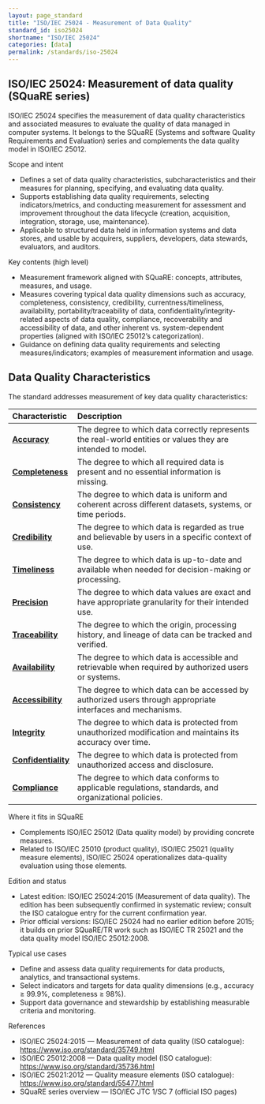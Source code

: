 ```yaml
---
layout: page_standard
title: "ISO/IEC 25024 - Measurement of Data Quality"
standard_id: iso25024
shortname: "ISO/IEC 25024"
categories: [data]
permalink: /standards/iso-25024
---
```


## ISO/IEC 25024: Measurement of data quality (SQuaRE series)

ISO/IEC 25024 specifies the measurement of data quality characteristics and associated measures to evaluate the quality of data managed in computer systems. It belongs to the SQuaRE (Systems and software Quality Requirements and Evaluation) series and complements the data quality model in ISO/IEC 25012.

Scope and intent
- Defines a set of data quality characteristics, subcharacteristics and their measures for planning, specifying, and evaluating data quality.
- Supports establishing data quality requirements, selecting indicators/metrics, and conducting measurement for assessment and improvement throughout the data lifecycle (creation, acquisition, integration, storage, use, maintenance).
- Applicable to structured data held in information systems and data stores, and usable by acquirers, suppliers, developers, data stewards, evaluators, and auditors.

Key contents (high level)
- Measurement framework aligned with SQuaRE: concepts, attributes, measures, and usage.
- Measures covering typical data quality dimensions such as accuracy, completeness, consistency, credibility, currentness/timeliness, availability, portability/traceability of data, confidentiality/integrity-related aspects of data quality, compliance, recoverability and accessibility of data, and other inherent vs. system-dependent properties (aligned with ISO/IEC 25012’s categorization).
- Guidance on defining data quality requirements and selecting measures/indicators; examples of measurement information and usage.

## Data Quality Characteristics

The standard addresses measurement of key data quality characteristics:

| Characteristic | Description |
|:--- |:--- |
| **[Accuracy](/qualities/accuracy)** | The degree to which data correctly represents the real-world entities or values they are intended to model. |
| **[Completeness](/qualities/completeness)** | The degree to which all required data is present and no essential information is missing. |
| **[Consistency](/qualities/consistency)** | The degree to which data is uniform and coherent across different datasets, systems, or time periods. |
| **[Credibility](/qualities/credibility)** | The degree to which data is regarded as true and believable by users in a specific context of use. |
| **[Timeliness](/qualities/timeliness)** | The degree to which data is up-to-date and available when needed for decision-making or processing. |
| **[Precision](/qualities/precision)** | The degree to which data values are exact and have appropriate granularity for their intended use. |
| **[Traceability](/qualities/traceability)** | The degree to which the origin, processing history, and lineage of data can be tracked and verified. |
| **[Availability](/qualities/availability)** | The degree to which data is accessible and retrievable when required by authorized users or systems. |
| **[Accessibility](/qualities/accessibility)** | The degree to which data can be accessed by authorized users through appropriate interfaces and mechanisms. |
| **[Integrity](/qualities/integrity)** | The degree to which data is protected from unauthorized modification and maintains its accuracy over time. |
| **[Confidentiality](/qualities/confidentiality)** | The degree to which data is protected from unauthorized access and disclosure. |
| **[Compliance](/qualities/compliance)** | The degree to which data conforms to applicable regulations, standards, and organizational policies. |

Where it fits in SQuaRE
- Complements ISO/IEC 25012 (Data quality model) by providing concrete measures.
- Related to ISO/IEC 25010 (product quality), ISO/IEC 25021 (quality measure elements), ISO/IEC 25024 operationalizes data-quality evaluation using those elements.

Edition and status
- Latest edition: ISO/IEC 25024:2015 (Measurement of data quality). The edition has been subsequently confirmed in systematic review; consult the ISO catalogue entry for the current confirmation year.
- Prior official versions: ISO/IEC 25024 had no earlier edition before 2015; it builds on prior SQuaRE/TR work such as ISO/IEC TR 25021 and the data quality model ISO/IEC 25012:2008.

Typical use cases
- Define and assess data quality requirements for data products, analytics, and transactional systems.
- Select indicators and targets for data quality dimensions (e.g., accuracy ≥ 99.9%, completeness ≥ 98%).
- Support data governance and stewardship by establishing measurable criteria and monitoring.

References
- ISO/IEC 25024:2015 — Measurement of data quality (ISO catalogue): https://www.iso.org/standard/35749.html
- ISO/IEC 25012:2008 — Data quality model (ISO catalogue): https://www.iso.org/standard/35736.html
- ISO/IEC 25021:2012 — Quality measure elements (ISO catalogue): https://www.iso.org/standard/55477.html
- SQuaRE series overview — ISO/IEC JTC 1/SC 7 (official ISO pages)


